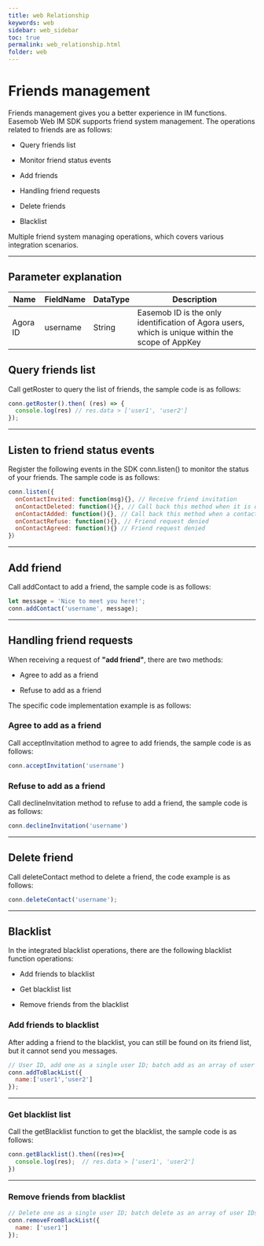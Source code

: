 ```yaml
---
title: web Relationship
keywords: web
sidebar: web_sidebar
toc: true
permalink: web_relationship.html
folder: web
---
```



# Friends management 

Friends management gives you a better experience in IM functions. 
Easemob Web IM SDK supports friend system management. The operations related to friends are as follows:

-   Query friends list 

-   Monitor friend status events

-   Add friends

-   Handling friend requests

-   Delete friends 

-   Blacklist

Multiple friend system managing operations, which covers various integration scenarios.

------------------------------------------------------------------------

## Parameter explanation

  | Name | FieldName | DataType | Description |
  | ---- | --------- | -------- | ----------- |
  | Agora ID | username  |  String |    Easemob ID is the only identification of Agora users, which is unique within the  scope of AppKey |

## Query friends list 

Call getRoster to query the list of friends, the sample code is as follows: 

``` javascript
conn.getRoster().then( (res) => {
  console.log(res) // res.data > ['user1', 'user2']
});
```

------------------------------------------------------------------------

## Listen to friend status events

Register the following events in the SDK conn.listen() to monitor the status of your friends. The sample code is as follows: 

``` javascript
conn.listen({
  onContactInvited: function(msg){}, // Receive friend invitation
  onContactDeleted: function(){}, // Call back this method when it is deleted
  onContactAdded: function(){}, // Call back this method when a contact is added 
  onContactRefuse: function(){}, // Friend request denied
  onContactAgreed: function(){} // Friend request denied
}）
```

------------------------------------------------------------------------

## Add friend 

Call addContact to add a friend, the sample code is as follows:

``` javascript
let message = 'Nice to meet you here!';
conn.addContact('username', message);
```

------------------------------------------------------------------------

## Handling friend requests

When receiving a request of **"add friend"**, there are two methods: 

-   Agree to add as a friend

-   Refuse to add as a friend

The specific code implementation example is as follows:

### Agree to add as a friend

Call acceptInvitation method to agree to add friends, the sample code is as follows:

``` javascript
conn.acceptInvitation('username')
```

### Refuse to add as a friend

Call declineInvitation method to refuse to add a friend, the sample code is as follows:

``` javascript
conn.declineInvitation('username')
```

------------------------------------------------------------------------

## Delete friend 

Call deleteContact method to delete a friend, the code example is as follows: 

``` javascript
conn.deleteContact('username');
```

------------------------------------------------------------------------

## Blacklist

In the integrated blacklist operations, there are the following blacklist function operations: 

-   Add friends to blacklist

-   Get blacklist list 

-   Remove friends from the blacklist 

### Add friends to blacklist

After adding a friend to the blacklist, you can still be found on its friend list, but it cannot send you messages. 

``` javascript
// User ID, add one as a single user ID; batch add as an array of user IDs, such as ["user1","user2",...] 
conn.addToBlackList({
  name:['user1','user2']
});
```

------------------------------------------------------------------------

### Get blacklist list

Call the getBlacklist function to get the blacklist, the sample code is as follows: 

``` javascript
conn.getBlacklist().then((res)=>{
  console.log(res);  // res.data > ['user1', 'user2']
})
```

------------------------------------------------------------------------

### Remove friends from blacklist 

``` javascript
// Delete one as a single user ID; batch delete as an array of user IDs, such as ["user1","user2"] 
conn.removeFromBlackList({
  name: ['user1']
});
```
